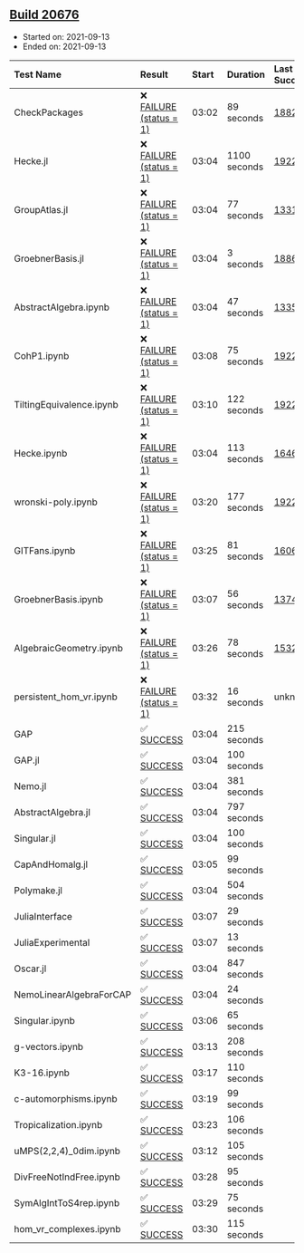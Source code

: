 ## [Build 20676](https://oscarci.mathematik.uni-kl.de/job/oscar/20676/)

* Started on: 2021-09-13
* Ended on: 2021-09-13

| Test Name    | Result | Start | Duration | Last Success | First Failure |
|:-------------|:-------|:------|:---------|:-------------|:--------------|
| CheckPackages | ❌ [FAILURE (status = 1)](https://oscarci.mathematik.uni-kl.de/job/oscar/20676/artifact/logs/build-20676/CheckPackages.log) | 03:02 | 89 seconds | [18822](https://oscarci.mathematik.uni-kl.de/job/oscar/18822/) | [18823](https://oscarci.mathematik.uni-kl.de/job/oscar/18823/) |
| Hecke.jl | ❌ [FAILURE (status = 1)](https://oscarci.mathematik.uni-kl.de/job/oscar/20676/artifact/logs/build-20676/Hecke.jl.log) | 03:04 | 1100 seconds | [19222](https://oscarci.mathematik.uni-kl.de/job/oscar/19222/) | [20152](https://oscarci.mathematik.uni-kl.de/job/oscar/20152/) |
| GroupAtlas.jl | ❌ [FAILURE (status = 1)](https://oscarci.mathematik.uni-kl.de/job/oscar/20676/artifact/logs/build-20676/GroupAtlas.jl.log) | 03:04 | 77 seconds | [13311](https://oscarci.mathematik.uni-kl.de/job/oscar/13311/) | [13312](https://oscarci.mathematik.uni-kl.de/job/oscar/13312/) |
| GroebnerBasis.jl | ❌ [FAILURE (status = 1)](https://oscarci.mathematik.uni-kl.de/job/oscar/20676/artifact/logs/build-20676/GroebnerBasis.jl.log) | 03:04 | 3 seconds | [18864](https://oscarci.mathematik.uni-kl.de/job/oscar/18864/) | [18865](https://oscarci.mathematik.uni-kl.de/job/oscar/18865/) |
| AbstractAlgebra.ipynb | ❌ [FAILURE (status = 1)](https://oscarci.mathematik.uni-kl.de/job/oscar/20676/artifact/logs/build-20676/AbstractAlgebra.ipynb.log) | 03:04 | 47 seconds | [13355](https://oscarci.mathematik.uni-kl.de/job/oscar/13355/) | [13356](https://oscarci.mathematik.uni-kl.de/job/oscar/13356/) |
| CohP1.ipynb | ❌ [FAILURE (status = 1)](https://oscarci.mathematik.uni-kl.de/job/oscar/20676/artifact/logs/build-20676/CohP1.ipynb.log) | 03:08 | 75 seconds | [19222](https://oscarci.mathematik.uni-kl.de/job/oscar/19222/) | [20152](https://oscarci.mathematik.uni-kl.de/job/oscar/20152/) |
| TiltingEquivalence.ipynb | ❌ [FAILURE (status = 1)](https://oscarci.mathematik.uni-kl.de/job/oscar/20676/artifact/logs/build-20676/TiltingEquivalence.ipynb.log) | 03:10 | 122 seconds | [19222](https://oscarci.mathematik.uni-kl.de/job/oscar/19222/) | [20152](https://oscarci.mathematik.uni-kl.de/job/oscar/20152/) |
| Hecke.ipynb | ❌ [FAILURE (status = 1)](https://oscarci.mathematik.uni-kl.de/job/oscar/20676/artifact/logs/build-20676/Hecke.ipynb.log) | 03:04 | 113 seconds | [16463](https://oscarci.mathematik.uni-kl.de/job/oscar/16463/) | [16464](https://oscarci.mathematik.uni-kl.de/job/oscar/16464/) |
| wronski-poly.ipynb | ❌ [FAILURE (status = 1)](https://oscarci.mathematik.uni-kl.de/job/oscar/20676/artifact/logs/build-20676/wronski-poly.ipynb.log) | 03:20 | 177 seconds | [19222](https://oscarci.mathematik.uni-kl.de/job/oscar/19222/) | [20152](https://oscarci.mathematik.uni-kl.de/job/oscar/20152/) |
| GITFans.ipynb | ❌ [FAILURE (status = 1)](https://oscarci.mathematik.uni-kl.de/job/oscar/20676/artifact/logs/build-20676/GITFans.ipynb.log) | 03:25 | 81 seconds | [16068](https://oscarci.mathematik.uni-kl.de/job/oscar/16068/) | [16069](https://oscarci.mathematik.uni-kl.de/job/oscar/16069/) |
| GroebnerBasis.ipynb | ❌ [FAILURE (status = 1)](https://oscarci.mathematik.uni-kl.de/job/oscar/20676/artifact/logs/build-20676/GroebnerBasis.ipynb.log) | 03:07 | 56 seconds | [13748](https://oscarci.mathematik.uni-kl.de/job/oscar/13748/) | [13749](https://oscarci.mathematik.uni-kl.de/job/oscar/13749/) |
| AlgebraicGeometry.ipynb | ❌ [FAILURE (status = 1)](https://oscarci.mathematik.uni-kl.de/job/oscar/20676/artifact/logs/build-20676/AlgebraicGeometry.ipynb.log) | 03:26 | 78 seconds | [15322](https://oscarci.mathematik.uni-kl.de/job/oscar/15322/) | [15323](https://oscarci.mathematik.uni-kl.de/job/oscar/15323/) |
| persistent_hom_vr.ipynb | ❌ [FAILURE (status = 1)](https://oscarci.mathematik.uni-kl.de/job/oscar/20676/artifact/logs/build-20676/persistent_hom_vr.ipynb.log) | 03:32 | 16 seconds | unknown | unknown |
| GAP | ✅ [SUCCESS](https://oscarci.mathematik.uni-kl.de/job/oscar/20676/artifact/logs/build-20676/GAP.log) | 03:04 | 215 seconds |  |  |
| GAP.jl | ✅ [SUCCESS](https://oscarci.mathematik.uni-kl.de/job/oscar/20676/artifact/logs/build-20676/GAP.jl.log) | 03:04 | 100 seconds |  |  |
| Nemo.jl | ✅ [SUCCESS](https://oscarci.mathematik.uni-kl.de/job/oscar/20676/artifact/logs/build-20676/Nemo.jl.log) | 03:04 | 381 seconds |  |  |
| AbstractAlgebra.jl | ✅ [SUCCESS](https://oscarci.mathematik.uni-kl.de/job/oscar/20676/artifact/logs/build-20676/AbstractAlgebra.jl.log) | 03:04 | 797 seconds |  |  |
| Singular.jl | ✅ [SUCCESS](https://oscarci.mathematik.uni-kl.de/job/oscar/20676/artifact/logs/build-20676/Singular.jl.log) | 03:04 | 100 seconds |  |  |
| CapAndHomalg.jl | ✅ [SUCCESS](https://oscarci.mathematik.uni-kl.de/job/oscar/20676/artifact/logs/build-20676/CapAndHomalg.jl.log) | 03:05 | 99 seconds |  |  |
| Polymake.jl | ✅ [SUCCESS](https://oscarci.mathematik.uni-kl.de/job/oscar/20676/artifact/logs/build-20676/Polymake.jl.log) | 03:04 | 504 seconds |  |  |
| JuliaInterface | ✅ [SUCCESS](https://oscarci.mathematik.uni-kl.de/job/oscar/20676/artifact/logs/build-20676/JuliaInterface.log) | 03:07 | 29 seconds |  |  |
| JuliaExperimental | ✅ [SUCCESS](https://oscarci.mathematik.uni-kl.de/job/oscar/20676/artifact/logs/build-20676/JuliaExperimental.log) | 03:07 | 13 seconds |  |  |
| Oscar.jl | ✅ [SUCCESS](https://oscarci.mathematik.uni-kl.de/job/oscar/20676/artifact/logs/build-20676/Oscar.jl.log) | 03:04 | 847 seconds |  |  |
| NemoLinearAlgebraForCAP | ✅ [SUCCESS](https://oscarci.mathematik.uni-kl.de/job/oscar/20676/artifact/logs/build-20676/NemoLinearAlgebraForCAP.log) | 03:04 | 24 seconds |  |  |
| Singular.ipynb | ✅ [SUCCESS](https://oscarci.mathematik.uni-kl.de/job/oscar/20676/artifact/logs/build-20676/Singular.ipynb.log) | 03:06 | 65 seconds |  |  |
| g-vectors.ipynb | ✅ [SUCCESS](https://oscarci.mathematik.uni-kl.de/job/oscar/20676/artifact/logs/build-20676/g-vectors.ipynb.log) | 03:13 | 208 seconds |  |  |
| K3-16.ipynb | ✅ [SUCCESS](https://oscarci.mathematik.uni-kl.de/job/oscar/20676/artifact/logs/build-20676/K3-16.ipynb.log) | 03:17 | 110 seconds |  |  |
| c-automorphisms.ipynb | ✅ [SUCCESS](https://oscarci.mathematik.uni-kl.de/job/oscar/20676/artifact/logs/build-20676/c-automorphisms.ipynb.log) | 03:19 | 99 seconds |  |  |
| Tropicalization.ipynb | ✅ [SUCCESS](https://oscarci.mathematik.uni-kl.de/job/oscar/20676/artifact/logs/build-20676/Tropicalization.ipynb.log) | 03:23 | 106 seconds |  |  |
| uMPS(2,2,4)_0dim.ipynb | ✅ [SUCCESS](https://oscarci.mathematik.uni-kl.de/job/oscar/20676/artifact/logs/build-20676/uMPS-2-2-4-_0dim.ipynb.log) | 03:12 | 105 seconds |  |  |
| DivFreeNotIndFree.ipynb | ✅ [SUCCESS](https://oscarci.mathematik.uni-kl.de/job/oscar/20676/artifact/logs/build-20676/DivFreeNotIndFree.ipynb.log) | 03:28 | 95 seconds |  |  |
| SymAlgIntToS4rep.ipynb | ✅ [SUCCESS](https://oscarci.mathematik.uni-kl.de/job/oscar/20676/artifact/logs/build-20676/SymAlgIntToS4rep.ipynb.log) | 03:29 | 75 seconds |  |  |
| hom_vr_complexes.ipynb | ✅ [SUCCESS](https://oscarci.mathematik.uni-kl.de/job/oscar/20676/artifact/logs/build-20676/hom_vr_complexes.ipynb.log) | 03:30 | 115 seconds |  |  |

